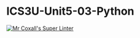 # ICS3U-Unit5-03-Python

[![Mr Coxall's Super Linter](https://github.com/Tyler-Bell/ICS3U-Unit5-03-Python/workflows/Mr%20Coxall's%20Super%20Linter/badge.svg)](https://github.com/Tyler-Bell/ICS3U-Unit5-03-Python/actions/)

